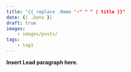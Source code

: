 ```yaml
---
title: "{{ replace .Name "-" " " | title }}"
date: {{ .Date }}
draft: true
images:
    - images/posts/
tags:
    - tag1
---
```


**Insert Lead paragraph here.**

